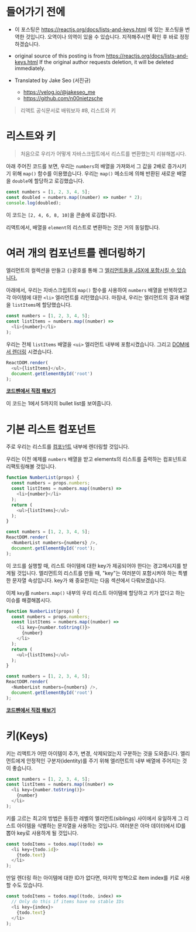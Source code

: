 # 들어가기 전에

- 이 포스팅은 https://reactjs.org/docs/lists-and-keys.html 에 있는 포스팅을 번역한 것입니다. 오역이나 의역이 있을 수 있습니다. 지적해주시면 확인 후 바로 정정하겠습니다.

- original source of this posting is from https://reactjs.org/docs/lists-and-keys.html If the original author requests deletion, it will be deleted immediately.

- Translated by Jake Seo (서진규)

	- https://velog.io/@jakeseo_me
	- https://github.com/n00nietzsche
    
> 리액트 공식문서로 배워보자 #8, 리스트와 키

# 리스트와 키

> 처음으로 우리가 어떻게 자바스크립트에서 리스트를 변환했는지 리뷰해봅시다.

아래 주어진 코드를 보면, 우리는 `numbers`의 배열을 가져와서 그 값을 2배로 증가시키기 위해 `map()` 함수를 이용했습니다. 우리는 `map()` 메소드에 의해 반환된 새로운 배열을 `double`에 할당하고 로깅했습니다.

```js
const numbers = [1, 2, 3, 4, 5];
const doubled = numbers.map((number) => number * 2);
console.log(doubled);
```

이 코드는 `[2, 4, 6, 8, 10]`을 콘솔에 로깅합니다.

리액트에서, 배열을 `element`의 리스트로 변환하는 것은 거의 동일합니다.

# 여러 개의 컴포넌트를 렌더링하기

엘리먼트의 컬렉션을 만들고 `{}`괄호를 통해 그 [엘리먼트들을 JSX에 포함시킬 수 있습니다.](https://reactjs.org/docs/introducing-jsx.html#embedding-expressions-in-jsx)

아래에서, 우리는 자바스크립트의 `map()` 함수를 사용하여 `numbers` 배열을 반복하였고 각 아이템에 대한 `<li>` 엘리먼트를 리턴했습니다. 마침내, 우리는 엘리먼트의 결과 배열을 `listItems`에 할당했습니다.

```js
const numbers = [1, 2, 3, 4, 5];
const listItems = numbers.map((number) =>
  <li>{number}</li>
);
```

우리는 전체 `listItems` 배열을 `<ui>` 엘리먼트 내부에 포함시켰습니다. 그리고 [DOM에서 렌더링](https://reactjs.org/docs/rendering-elements.html#rendering-an-element-into-the-dom) 시켰습니다.

```js
ReactDOM.render(
  <ul>{listItems}</ul>,
  document.getElementById('root')
);
```

**[코드펜에서 직접 해보기](https://codepen.io/gaearon/pen/GjPyQr?editors=0011)**

이 코드는 1에서 5까지의 bullet list를 보여줍니다.

# 기본 리스트 컴포넌트

주로 우리는 리스트를 [컴포넌트](https://reactjs.org/docs/components-and-props.html) 내부에 렌더링할 것입니다.

우리는 이전 예제를 `numbers` 배열을 받고 elements의 리스트를 출력하는 컴포넌트로 리팩토링해볼 것입니다.

```js
function NumberList(props) {
  const numbers = props.numbers;
  const listItems = numbers.map((numbers) =>
    <li>{number}</li>
  );
  return (
    <ul>{listItems}</ul>  
  );
}

const numbers = [1, 2, 3, 4, 5];
ReactDOM.render(
  <NumberList numbers={numbers} />,
  document.getElementById('root');
);
```

이 코드를 실행할 때, 리스트 아이템에 대한 key가 제공되어야 한다는 경고메시지를 받게될 것입니다. 엘리먼트의 리스트를 만들 때, "key"는 여러분이 포함시켜야 하는 특별한 문자열 속성입니다. key가 왜 중요한지는 다음 섹션에서 다뤄보겠습니다.

이제 `key`를 `numbers.map()` 내부의 우리 리스트 아이템에 할당하고 키가 없다고 하는 이슈를 해결해봅시다.

```js
function NumberList(props) {
  const numbers = props.numbers;
  const listItems = numbers.map((number) =>
    <li key={number.toString()}>
      {number}
    </li>
  );
  return (
    <ul>{listItems}</ul>
  );
}

const numbers = [1, 2, 3, 4, 5];
ReactDOM.render(
  <NumberList numbers={numbers} />,
  document.getElementById('root')
);
```

**[코드펜에서 직접 해보기](https://codepen.io/gaearon/pen/jrXYRR?editors=0011)**

# 키(Keys)
키는 리액트가 어떤 아이템이 추가, 변경, 삭제되었는지 구분하는 것을 도와줍니다. 엘리먼트에게 안정적인 구분자(identity)를 주기 위해 엘리먼트의 내부 배열에 주어지는 것이 좋습니다.

```js
const numbers = [1, 2, 3, 4, 5];
const listItems = numbers.map((number) =>
  <li key={number.toString()}>
    {number}
  </li>
);
```

키를 고르는 최고의 방법은 동등한 레벨의 엘리먼트(siblings) 사이에서 유일하게 그 리스트 아이템을 식별하는 문자열을 사용하는 것입니다. 여러분은 아마 데이터에서 ID를 뽑아 key로 사용하게 될 것입니다.

```js
const todoItems = todos.map((todo) =>
  <li key={todo.id}>
    {todo.text}
  </li>
);
```

만일 렌더링 하는 아이템에 대한 ID가 없다면, 마지막 방책으로 item index를 키로 사용할 수도 있습니다.


```js
const todoItems = todos.map((todo, index) =>
  // Only do this if items have no stable IDs
  <li key={index}>
    {todo.text}
  </li>
);
```
